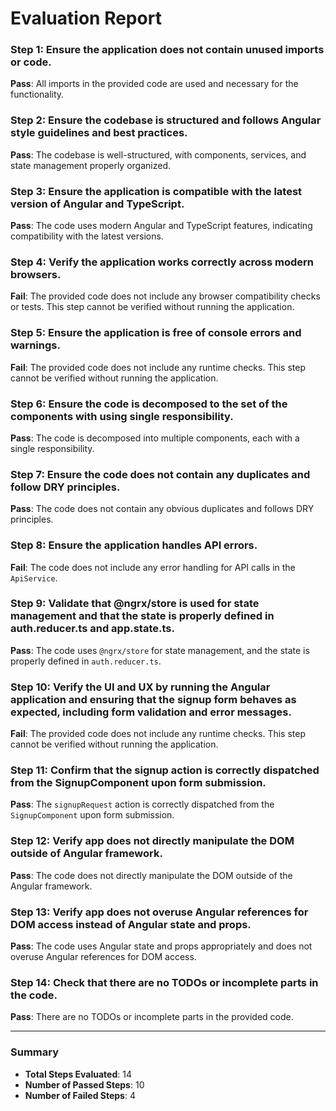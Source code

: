 # Evaluation Report

### Step 1: Ensure the application does not contain unused imports or code.
**Pass**: All imports in the provided code are used and necessary for the functionality.

### Step 2: Ensure the codebase is structured and follows Angular style guidelines and best practices.
**Pass**: The codebase is well-structured, with components, services, and state management properly organized.

### Step 3: Ensure the application is compatible with the latest version of Angular and TypeScript.
**Pass**: The code uses modern Angular and TypeScript features, indicating compatibility with the latest versions.

### Step 4: Verify the application works correctly across modern browsers.
**Fail**: The provided code does not include any browser compatibility checks or tests. This step cannot be verified without running the application.

### Step 5: Ensure the application is free of console errors and warnings.
**Fail**: The provided code does not include any runtime checks. This step cannot be verified without running the application.

### Step 6: Ensure the code is decomposed to the set of the components with using single responsibility.
**Pass**: The code is decomposed into multiple components, each with a single responsibility.

### Step 7: Ensure the code does not contain any duplicates and follow DRY principles.
**Pass**: The code does not contain any obvious duplicates and follows DRY principles.

### Step 8: Ensure the application handles API errors.
**Fail**: The code does not include any error handling for API calls in the `ApiService`.

### Step 9: Validate that @ngrx/store is used for state management and that the state is properly defined in auth.reducer.ts and app.state.ts.
**Pass**: The code uses `@ngrx/store` for state management, and the state is properly defined in `auth.reducer.ts`.

### Step 10: Verify the UI and UX by running the Angular application and ensuring that the signup form behaves as expected, including form validation and error messages.
**Fail**: The provided code does not include any runtime checks. This step cannot be verified without running the application.

### Step 11: Confirm that the signup action is correctly dispatched from the SignupComponent upon form submission.
**Pass**: The `signupRequest` action is correctly dispatched from the `SignupComponent` upon form submission.

### Step 12: Verify app does not directly manipulate the DOM outside of Angular framework.
**Pass**: The code does not directly manipulate the DOM outside of the Angular framework.

### Step 13: Verify app does not overuse Angular references for DOM access instead of Angular state and props.
**Pass**: The code uses Angular state and props appropriately and does not overuse Angular references for DOM access.

### Step 14: Check that there are no TODOs or incomplete parts in the code.
**Pass**: There are no TODOs or incomplete parts in the provided code.

---

### Summary
- **Total Steps Evaluated**: 14
- **Number of Passed Steps**: 10
- **Number of Failed Steps**: 4